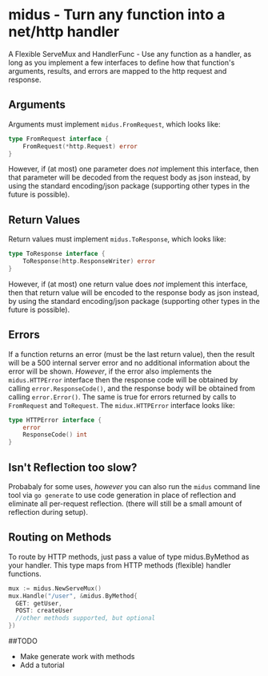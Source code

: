 # midus - Turn any function into a net/http handler

A Flexible ServeMux and HandlerFunc - Use any function as a
handler, as long as you implement a few interfaces to define
how that function's arguments, results, and errors are mapped to
the http request and response.

## Arguments
Arguments must implement `midus.FromRequest`, which looks
like:

```go
type FromRequest interface {
	FromRequest(*http.Request) error
}
```

However, if (at most) one parameter does *not* implement this
interface, then that parameter will be decoded from the
request body as json instead, by using the standard
encoding/json package (supporting other types in the future
is possible).

## Return Values
Return values must implement `midus.ToResponse`, which looks
like:

```go
type ToResponse interface {
	ToResponse(http.ResponseWriter) error
}
```

However, if (at most) one return value does *not* implement this
interface, then that return value will be encoded to the
response body as json instead, by using the standard
encoding/json package (supporting other types in the future
is possible).

## Errors
If a function returns an error (must be the last return
value), then the result will be a 500 internal server error
and no additional information about the error will be shown.
*However*, if the error also implements the
`midus.HTTPError` interface then the response code will be
obtained by calling `error.ResponseCode()`, and the response
body will be obtained from calling `error.Error()`. The same
is true for errors returned by calls to `FromRequest` and
`ToRequest`. The `midux.HTTPError` interface looks like:

```go
type HTTPError interface {
	error
	ResponseCode() int
}
```

## Isn't Reflection too slow?
Probabaly for some uses, *however* you can also run the
`midus` command line tool via `go generate` to use code
generation in place of reflection and  eliminate all
per-request reflection. (there will still be a small amount
of reflection during setup).

## Routing on Methods
To route by HTTP methods, just pass a value of type
midus.ByMethod as your handler. This type maps from HTTP
methods (flexible) handler functions.
```go
mux := midus.NewServeMux()
mux.Handle("/user", &midus.ByMethod{
  GET: getUser,
  POST: createUser
  //other methods supported, but optional
})
```

##TODO
- Make generate work with methods
- Add a tutorial
